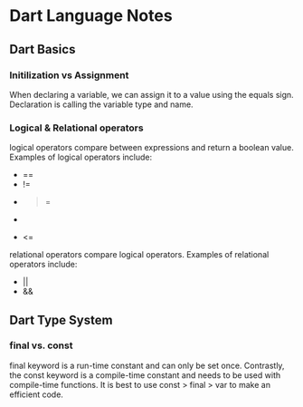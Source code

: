 # Dart Language Notes

## Dart Basics

### Initilization vs Assignment

When declaring a variable, we can assign it to a value using the equals sign. Declaration is calling the variable type and name. 

### Logical & Relational operators

logical operators compare between expressions and return a boolean value. 
Examples of logical operators include: 
  * ==
  * !=
  * >=
  * >
  * <=
  
relational operators compare logical operators.
Examples of relational operators include:
  * ||
  * &&

## Dart Type System

### final vs. const

final keyword is a run-time constant and can only be set once. Contrastly, the const keyword is a compile-time constant and needs to be used with compile-time functions. It is best to use const > final > var to make an efficient code.



